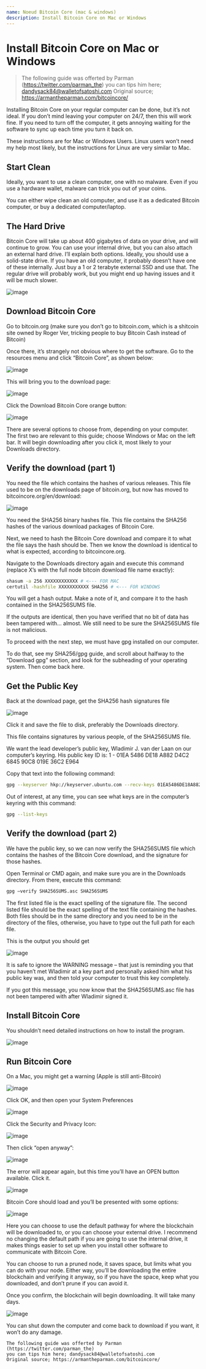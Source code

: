 ```yaml
---
name: Noeud Bitcoin Core (mac & windows)
description: Install Bitcoin Core on Mac or Windows
---
```


# Install Bitcoin Core on Mac or Windows

> The following guide was offerted by Parman (https://twitter.com/parman_the) you can tips him here; dandysack84@walletofsatoshi.com Original source; https://armantheparman.com/bitcoincore/

Installing Bitcoin Core on your regular computer can be done, but it’s not ideal. If you don’t mind leaving your computer on 24/7, then this will work fine. If you need to turn off the computer, it gets annoying waiting for the software to sync up each time you turn it back on.

These instructions are for Mac or Windows Users. Linux users won’t need my help most likely, but the instructions for Linux are very similar to Mac.

## Start Clean

Ideally, you want to use a clean computer, one with no malware. Even if you use a hardware wallet, malware can trick you out of your coins.

You can either wipe clean an old computer, and use it as a dedicated Bitcoin computer, or buy a dedicated computer/laptop.

## The Hard Drive

Bitcoin Core will take up about 400 gigabytes of data on your drive, and will continue to grow. You can use your internal drive, but you can also attach an external hard drive. I’ll explain both options. Ideally, you should use a solid-state drive. If you have an old computer, it probably doesn’t have one of these internally. Just buy a 1 or 2 terabyte external SSD and use that. The regular drive will probably work, but you might end up having issues and it will be much slower.

![image](assets/1.png)

## Download Bitcoin Core

Go to bitcoin.org (make sure you don’t go to bitcoin.com, which is a shitcoin site owned by Roger Ver, tricking people to buy Bitcoin Cash instead of Bitcoin)

Once there, it’s strangely not obvious where to get the software. Go to the resources menu and click “Bitcoin Core”, as shown below:

![image](assets/2.png)

This will bring you to the download page:

![image](assets/3.png)

Click the Download Bitcoin Core orange button:

![image](assets/4.png)

There are several options to choose from, depending on your computer. The first two are relevant to this guide; choose Windows or Mac on the left bar. It will begin downloading after you click it, most likely to your Downloads directory.

## Verify the download (part 1)

You need the file which contains the hashes of various releases. This file used to be on the downloads page of bitcoin.org, but now has moved to bitcoincore.org/en/download:

![image](assets/5.png)

You need the SHA256 binary hashes file. This file contains the SHA256 hashes of the various download packages of Bitcoin Core.

Next, we need to hash the Bitcoin Core download and compare it to what the file says the hash should be. Then we know the download is identical to what is expected, according to bitcoincore.org.

Navigate to the Downloads directory again and execute this command (replace X’s with the full node bitcoin download file name exactly):

```bash
shasum -a 256 XXXXXXXXXXXX # <--- FOR MAC
certutil -hashfile XXXXXXXXXXX SHA256 # <--- FOR WINDOWS
```

You will get a hash output. Make a note of it, and compare it to the hash contained in the SHA256SUMS file.

If the outputs are identical, then you have verified that no bit of data has been tampered with… almost. We still need to be sure the SHA256SUMS file is not malicious.

To proceed with the next step, we must have gpg installed on our computer.

To do that, see my SHA256/gpg guide, and scroll about halfway to the “Download gpg” section, and look for the subheading of your operating system. Then come back here.

## Get the Public Key

Back at the download page, get the SHA256 hash signatures file

![image](assets/6.png)

Click it and save the file to disk, preferably the Downloads directory.

This file contains signatures by various people, of the SHA256SUMS file.

We want the lead developer’s public key, Wladimir J. van der Laan on our computer’s keyring. His public key ID is:
1 - 01EA 5486 DE18 A882 D4C2 6845 90C8 019E 36C2 E964

Copy that text into the following command:

```bash
gpg --keyserver hkp://keyserver.ubuntu.com --recv-keys 01EA5486DE18A882D4C2684590C8019E36C2E964
```

Out of interest, at any time, you can see what keys are in the computer’s keyring with this command:

```bash
gpg --list-keys
```

## Verify the download (part 2)

We have the public key, so we can now verify the SHA256SUMS file which contains the hashes of the Bitcoin Core download, and the signature for those hashes.

Open Terminal or CMD again, and make sure you are in the Downloads directory. From there, execute this command:

```bash
gpg –verify SHA256SUMS.asc SHA256SUMS
```

The first listed file is the exact spelling of the signature file. The second listed file should be the exact spelling of the text file containing the hashes. Both files should be in the same directory and you need to be in the directory of the files, otherwise, you have to type out the full path for each file.

This is the output you should get

![image](assets/7.png)

It is safe to ignore the WARNING message – that just is reminding you that you haven’t met Wladimir at a key part and personally asked him what his public key was, and then told your computer to trust this key completely.

If you got this message, you now know that the SHA256SUMS.asc file has not been tampered with after Wladimir signed it.

## Install Bitcoin Core

You shouldn’t need detailed instructions on how to install the program.

![image](assets/8.png)

## Run Bitcoin Core

On a Mac, you might get a warning (Apple is still anti-Bitcoin)

![image](assets/9.png)

Click OK, and then open your System Preferences

![image](assets/10.png)

Click the Security and Privacy Icon:

![image](assets/11.png)

Then click “open anyway”:

![image](assets/12.png)

The error will appear again, but this time you’ll have an OPEN button available. Click it.

![image](assets/13.png)

Bitcoin Core should load and you’ll be presented with some options:

![image](assets/14.png)

Here you can choose to use the default pathway for where the blockchain will be downloaded to, or you can choose your external drive. I recommend no changing the default path if you are going to use the internal drive, it makes things easier to set up when you install other software to communicate with Bitcoin Core.

You can choose to run a pruned node, it saves space, but limits what you can do with your node. Either way, you’ll be downloading the entire blockchain and verifying it anyway, so if you have the space, keep what you downloaded, and don’t prune if you can avoid it.

Once you confirm, the blockchain will begin downloading. It will take many days.

![image](assets/15.png)

You can shut down the computer and come back to download if you want, it won’t do any damage.

    The following guide was offerted by Parman (https://twitter.com/parman_the)
    you can tips him here; dandysack84@walletofsatoshi.com
    Original source; https://armantheparman.com/bitcoincore/
